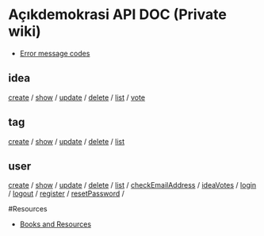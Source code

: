 # Açıkdemokrasi API DOC  (Private wiki)

- [Error message codes](acikdemokrasi.api.messages)

## idea
[create](acikdemokrasi.api.idea.create) / 
[show](acikdemokrasi.api.idea.show) / 
[update](acikdemokrasi.api.idea.update) / 
[delete](acikdemokrasi.api.idea.delete) / 
[list](acikdemokrasi.api.idea.list) / 
[vote](acikdemokrasi.api.idea.vote)

## tag
[create](acikdemokrasi.api.tag.create) / 
[show](acikdemokrasi.api.tag.show) / 
[update](acikdemokrasi.api.tag.update) / 
[delete](acikdemokrasi.api.tag.delete) / 
[list](acikdemokrasi.api.tag.list)

## user
[create](acikdemokrasi.api.user.create) / 
[show](acikdemokrasi.api.user.show) / 
[update](acikdemokrasi.api.user.update) / 
[delete](acikdemokrasi.api.user.delete) / 
[list](acikdemokrasi.api.user.list) / 
[checkEmailAddress](acikdemokrasi.api.user.checkEmailAddress) / 
[ideaVotes](acikdemokrasi.api.user.ideaVotes) / 
[login](acikdemokrasi.api.user.login) / 
[logout](acikdemokrasi.api.user.logout) / 
[register](acikdemokrasi.api.user.register) / 
[resetPassword](acikdemokrasi.api.user.resetPassword) / 

#Resources
- [Books and Resources](Book%20and%20Resources)
